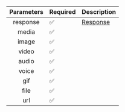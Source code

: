 | Parameters | Required           | Description             |
|:----------:|--------------------|-------------------------|
|  response  | :white_check_mark: | [Response](Response.md) |
|   media    | :white_check_mark: |                         |
|   image    | :white_check_mark: |                         |
|   video    | :white_check_mark: |                         |
|   audio    | :white_check_mark: |                         |
|   voice    | :white_check_mark: |                         |
|    gif     | :white_check_mark: |                         |
|    file    | :white_check_mark: |                         |
|    url     | :white_check_mark: |                         |